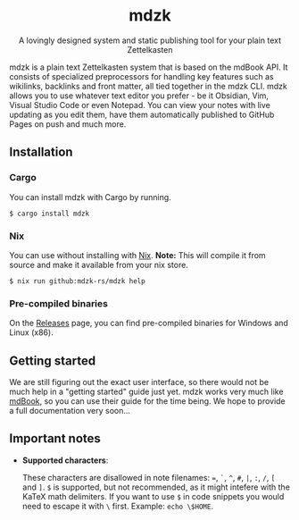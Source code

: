 <h1 align="center">mdzk</h1>

<p align="center">A lovingly designed system and static publishing tool for your plain text Zettelkasten</p>

mdzk is a plain text Zettelkasten system that is based on the mdBook API. It consists of specialized preprocessors for handling key features such as wikilinks, backlinks and front matter, all tied together in the mdzk CLI. mdzk allows you to use whatever text editor you prefer - be it Obsidian, Vim, Visual Studio Code or even Notepad. You can view your notes with live updating as you edit them, have them automatically published to GitHub Pages on push and much more.

## Installation

### Cargo

You can install mdzk with Cargo by running.

```
$ cargo install mdzk
```

### Nix

You can use without installing with [Nix](https://nixos.org). **Note:** This will compile it from source and make it available from your nix store.

```
$ nix run github:mdzk-rs/mdzk help
```

### Pre-compiled binaries

On the [Releases](https://github.com/mdzk-rs/mdzk/releases) page, you can find pre-compiled binaries for Windows and Linux (x86).

## Getting started

We are still figuring out the exact user interface, so there would not be much help in a "getting started" guide just yet. mdzk works very much like [mdBook](https://rust-lang.github.io/mdBook/cli/index.html), so you can use their guide for the time being. We hope to provide a full documentation very soon...

## Important notes

- **Supported characters**:

    These characters are disallowed in note filenames: `=`, <code>\`</code>, `^`, `#`, `|`, `:`, `/`, `[` and `]`. `$` is supported, but not recommended, as it might intefere with the KaTeX math delimiters. If you want to use `$` in code snippets you would need to escape it with `\` first. Example: `echo \$HOME`.
